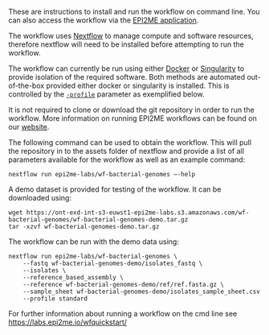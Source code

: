 <!---Nextflow text remains the same across workflows, update example cmd and demo data sections.--->

These are instructions to install and run the workflow on command line. You can also access the workflow via the [EPI2ME application](https://labs.epi2me.io/downloads/).

The workflow uses [Nextflow](https://www.nextflow.io/) to manage compute and software resources, therefore nextflow will need to be installed before attempting to run the workflow.

The workflow can currently be run using either [Docker](https://www.docker.com/products/docker-desktop) or
[Singularity](https://docs.sylabs.io/guides/3.0/user-guide/index.html) to provide isolation of
the required software. Both methods are automated out-of-the-box provided
either docker or singularity is installed. This is controlled by the [`-profile`](https://www.nextflow.io/docs/latest/config.html#config-profiles) parameter as exemplified below.

It is not required to clone or download the git repository in order to run the workflow.
More information on running EPI2ME workflows can be found on our [website](https://labs.epi2me.io/wfindex).

The following command can be used to obtain the workflow. This will pull the repository in to the assets folder of nextflow and provide a list of all parameters available for the workflow as well as an example command:

```
nextflow run epi2me-labs/wf-bacterial-genomes –-help
```
A demo dataset is provided for testing of the workflow. It can be downloaded using:
```
wget https://ont-exd-int-s3-euwst1-epi2me-labs.s3.amazonaws.com/wf-bacterial-genomes/wf-bacterial-genomes-demo.tar.gz
tar -xzvf wf-bacterial-genomes-demo.tar.gz
```
The workflow can be run with the demo data using:
```
nextflow run epi2me-labs/wf-bacterial-genomes \
    --fastq wf-bacterial-genomes-demo/isolates_fastq \
    --isolates \
    --reference_based_assembly \
    --reference wf-bacterial-genomes-demo/ref/ref.fasta.gz \
    --sample_sheet wf-bacterial-genomes-demo/isolates_sample_sheet.csv
    --profile standard
```
For further information about running a workflow on the cmd line see https://labs.epi2me.io/wfquickstart/